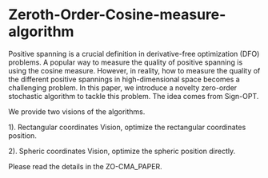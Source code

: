 # Zeroth-Order-Cosine-measure-algorithm

Positive spanning is a crucial definition in derivative-free optimization (DFO) problems. A popular way to measure the quality of positive spanning is using the cosine measure. However, in reality, how to measure the quality of the different positive spannings in high-dimensional space becomes a challenging problem.  In this paper, we introduce a novelty zero-order stochastic algorithm to tackle this problem. The idea comes from Sign-OPT.

We provide two visions of the algorithms.

1). Rectangular coordinates Vision, optimize the rectangular coordinates position.

2). Spheric coordinates Vision, optimize the spheric position directly.

Please read the details in the ZO-CMA_PAPER.
